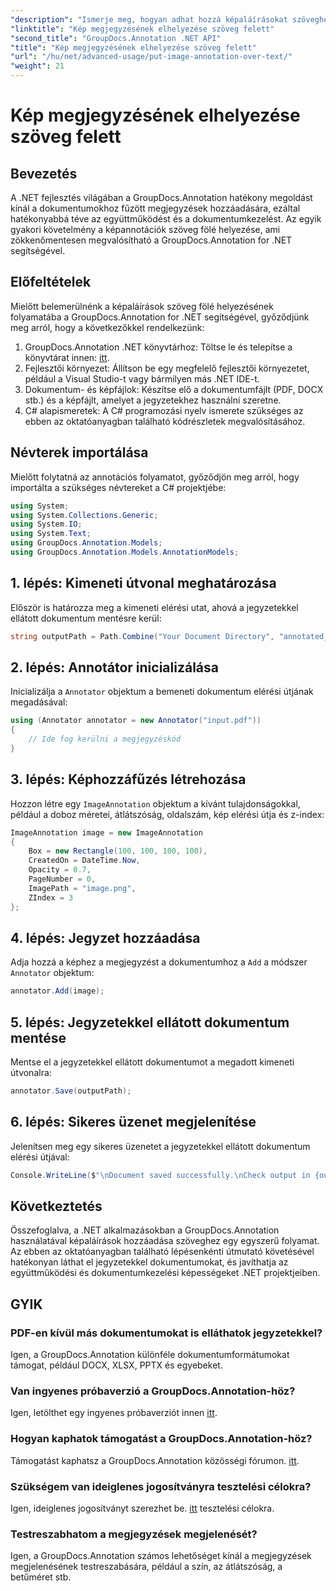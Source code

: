 ```yaml
---
"description": "Ismerje meg, hogyan adhat hozzá képaláírásokat szöveghez .NET-ben a GroupDocs.Annotation segítségével a hatékony dokumentumkezelés és együttműködés érdekében."
"linktitle": "Kép megjegyzésének elhelyezése szöveg felett"
"second_title": "GroupDocs.Annotation .NET API"
"title": "Kép megjegyzésének elhelyezése szöveg felett"
"url": "/hu/net/advanced-usage/put-image-annotation-over-text/"
"weight": 21
---
```


# Kép megjegyzésének elhelyezése szöveg felett

## Bevezetés
A .NET fejlesztés világában a GroupDocs.Annotation hatékony megoldást kínál a dokumentumokhoz fűzött megjegyzések hozzáadására, ezáltal hatékonyabbá téve az együttműködést és a dokumentumkezelést. Az egyik gyakori követelmény a képannotációk szöveg fölé helyezése, ami zökkenőmentesen megvalósítható a GroupDocs.Annotation for .NET segítségével.
## Előfeltételek
Mielőtt belemerülnénk a képaláírások szöveg fölé helyezésének folyamatába a GroupDocs.Annotation for .NET segítségével, győződjünk meg arról, hogy a következőkkel rendelkezünk:
1. GroupDocs.Annotation .NET könyvtárhoz: Töltse le és telepítse a könyvtárat innen: [itt](https://releases.groupdocs.com/annotation/net/).
2. Fejlesztői környezet: Állítson be egy megfelelő fejlesztői környezetet, például a Visual Studio-t vagy bármilyen más .NET IDE-t.
3. Dokumentum- és képfájlok: Készítse elő a dokumentumfájlt (PDF, DOCX stb.) és a képfájlt, amelyet a jegyzetekhez használni szeretne.
4. C# alapismeretek: A C# programozási nyelv ismerete szükséges az ebben az oktatóanyagban található kódrészletek megvalósításához.

## Névterek importálása
Mielőtt folytatná az annotációs folyamatot, győződjön meg arról, hogy importálta a szükséges névtereket a C# projektjébe:
```csharp
using System;
using System.Collections.Generic;
using System.IO;
using System.Text;
using GroupDocs.Annotation.Models;
using GroupDocs.Annotation.Models.AnnotationModels;
```
## 1. lépés: Kimeneti útvonal meghatározása
Először is határozza meg a kimeneti elérési utat, ahová a jegyzetekkel ellátott dokumentum mentésre kerül:
```csharp
string outputPath = Path.Combine("Your Document Directory", "annotated_document.pdf");
```
## 2. lépés: Annotátor inicializálása
Inicializálja a `Annotator` objektum a bemeneti dokumentum elérési útjának megadásával:
```csharp
using (Annotator annotator = new Annotator("input.pdf"))
{
    // Ide fog kerülni a megjegyzéskód
}
```
## 3. lépés: Képhozzáfűzés létrehozása
Hozzon létre egy `ImageAnnotation` objektum a kívánt tulajdonságokkal, például a doboz méretei, átlátszóság, oldalszám, kép elérési útja és z-index:
```csharp
ImageAnnotation image = new ImageAnnotation
{
    Box = new Rectangle(100, 100, 100, 100),
    CreatedOn = DateTime.Now,
    Opacity = 0.7,
    PageNumber = 0,
    ImagePath = "image.png",
    ZIndex = 3
};
```
## 4. lépés: Jegyzet hozzáadása
Adja hozzá a képhez a megjegyzést a dokumentumhoz a `Add` a módszer `Annotator` objektum:
```csharp
annotator.Add(image);
```
## 5. lépés: Jegyzetekkel ellátott dokumentum mentése
Mentse el a jegyzetekkel ellátott dokumentumot a megadott kimeneti útvonalra:
```csharp
annotator.Save(outputPath);
```
## 6. lépés: Sikeres üzenet megjelenítése
Jelenítsen meg egy sikeres üzenetet a jegyzetekkel ellátott dokumentum elérési útjával:
```csharp
Console.WriteLine($"\nDocument saved successfully.\nCheck output in {outputPath}.");
```

## Következtetés
Összefoglalva, a .NET alkalmazásokban a GroupDocs.Annotation használatával képaláírások hozzáadása szöveghez egy egyszerű folyamat. Az ebben az oktatóanyagban található lépésenkénti útmutató követésével hatékonyan láthat el jegyzetekkel dokumentumokat, és javíthatja az együttműködési és dokumentumkezelési képességeket .NET projektjeiben.
## GYIK
### PDF-en kívül más dokumentumokat is elláthatok jegyzetekkel?
Igen, a GroupDocs.Annotation különféle dokumentumformátumokat támogat, például DOCX, XLSX, PPTX és egyebeket.
### Van ingyenes próbaverzió a GroupDocs.Annotation-höz?
Igen, letölthet egy ingyenes próbaverziót innen [itt](https://releases.groupdocs.com/).
### Hogyan kaphatok támogatást a GroupDocs.Annotation-höz?
Támogatást kaphatsz a GroupDocs.Annotation közösségi fórumon. [itt](https://forum.groupdocs.com/c/annotation/10).
### Szükségem van ideiglenes jogosítványra tesztelési célokra?
Igen, ideiglenes jogosítványt szerezhet be. [itt](https://purchase.groupdocs.com/temporary-license/) tesztelési célokra.
### Testreszabhatom a megjegyzések megjelenését?
Igen, a GroupDocs.Annotation számos lehetőséget kínál a megjegyzések megjelenésének testreszabására, például a szín, az átlátszóság, a betűméret stb.